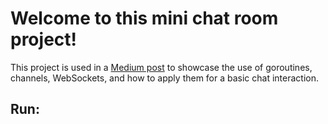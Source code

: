 # Welcome to this mini chat room project!

This project is used in a [Medium post](https://pages.github.com/) to showcase the use of goroutines, channels, WebSockets, and how to apply them for a basic chat interaction.

## Run:

